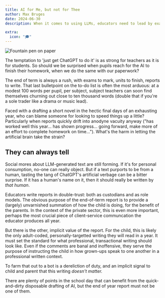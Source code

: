 ```yaml
---
title: AI for Me, but not for Thee
author: Max Bruges
date: 2024-06-30
description: When it comes to using LLMs, educators need to lead by example.

extra:
  icon: "🎓"
---
```


![Fountain pen on paper](https://images.unsplash.com/photo-1455390582262-044cdead277a?q=80&w=1973&auto=format&fit=crop)

The temptation to 'just get ChatGPT to do it' is as strong for teachers as it is for students. So should we be surprised when pupils reach for the AI to finish their homework, when we do the same with our paperwork?

The end of term is always a rush, with exams to mark, units to finish, reports to write. That last bulletpoint on the to-do list is often the most arduous: at a modest 100 words per pupil, per subject, subject teachers can soon find themselves churning out close to ten thousand words (double that if you're a sole trader like a drama or music lead).

Faced with a drafting a short novel in the hectic final days of an exhausting year, who can blame someone for looking to speed things up a little? Particularly when reports quickly drift into anodyne vacuity anyway ("has worked well this year... has shown progress... going forward, make more of an effort to complete homework on time..."). What's the harm in letting the artificial brain take the strain?

## They can always tell

Social mores about LLM-generated text are still forming. If it's for personal consumption, no-one can really object. But if a text purports to be from a human, tasting the tang of ChatGPT's artificial verbage can be a bitter surprise. If it has a human's name on it, then it should really be written by *that human*.

Educators write reports in double-trust: both as custodians and as role models. The obvious purpose of the end-of-term report is to provide a (largely) unvarnished summation of how the child is doing, for the benefit of the parents. In the context of the private sector, this is even more important, perhaps the most crucial piece of client-service communcation the educator produces all year.

But there is the other, implicit value of the report. For the child, this is likely the only adult-coded, personally-targetted writing they will read in a year. It must set the standard for what professional, transactional writing should look like. Even if the comments are banal and inoffensive, they serve the purpose of instructing the child in how grown-ups speak to one another in a professional written context.

To farm that out to a bot is a dereliction of duty, and an implicit signal to child and parent that this writing *doesn't matter.*

There are plenty of points in the school day that can benefit from the quick-and-dirty disposable drafting of AI, but the end of year report must not be one of them.
